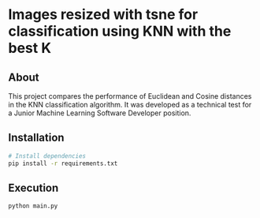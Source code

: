 # Images resized with tsne for classification using KNN with the best K

## About
This project compares the performance of Euclidean and Cosine distances in the KNN classification algorithm. It was developed as a technical test for a Junior Machine Learning Software Developer position.

## Installation
```bash
# Install dependencies
pip install -r requirements.txt
```

## Execution
```bash
python main.py
```
